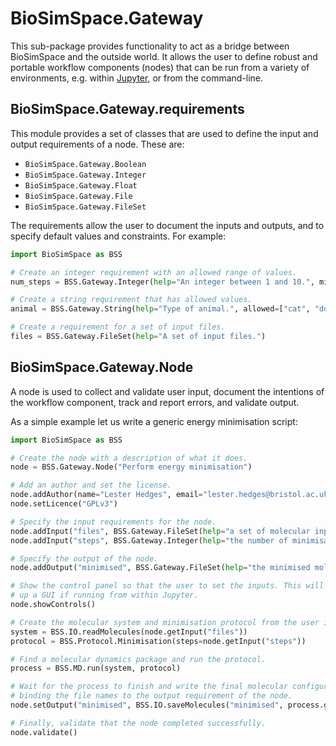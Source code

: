 # BioSimSpace.Gateway

This sub-package provides functionality to act as a bridge between BioSimSpace
and the outside world. It allows the user to define robust and portable workflow
components (nodes) that can be run from a variety of environments, e.g. within
[Jupyter](http://jupyter.org), or from the command-line.

## BioSimSpace.Gateway.requirements

This module provides a set of classes that are used to define the input and
output requirements of a node. These are:

- `BioSimSpace.Gateway.Boolean`
- `BioSimSpace.Gateway.Integer`
- `BioSimSpace.Gateway.Float`
- `BioSimSpace.Gateway.File`
- `BioSimSpace.Gateway.FileSet`

The requirements allow the user to document the inputs and outputs, and to
specify default values and constraints. For example:

```python
import BioSimSpace as BSS

# Create an integer requirement with an allowed range of values.
num_steps = BSS.Gateway.Integer(help="An integer between 1 and 10.", minimum=1, maximum=10)

# Create a string requirement that has allowed values.
animal = BSS.Gateway.String(help="Type of animal.", allowed=["cat", "dog", "fish"], default="dog")

# Create a requirement for a set of input files.
files = BSS.Gateway.FileSet(help="A set of input files.")
```

## BioSimSpace.Gateway.Node

A node is used to collect and validate user input, document the intentions of
the workflow component, track and report errors, and validate output.

As a simple example let us write a generic energy minimisation script:

```python
import BioSimSpace as BSS

# Create the node with a description of what it does.
node = BSS.Gateway.Node("Perform energy minimisation")

# Add an author and set the license.
node.addAuthor(name="Lester Hedges", email="lester.hedges@bristol.ac.uk", affiliation="University of Bristol")
node.setLicence("GPLv3")

# Specify the input requirements for the node.
node.addInput("files", BSS.Gateway.FileSet(help="a set of molecular input files"))
node.addInput("steps", BSS.Gateway.Integer(help="the number of minimisation steps", minimum=0, maximum=100000, default=10000))

# Specify the output of the node.
node.addOutput("minimised", BSS.Gateway.FileSet(help="the minimised molecular system"))

# Show the control panel so that the user to set the inputs. This will bring
# up a GUI if running from within Jupyter.
node.showControls()

# Create the molecular system and minimisation protocol from the user input.
system = BSS.IO.readMolecules(node.getInput("files"))
protocol = BSS.Protocol.Minimisation(steps=node.getInput("steps"))

# Find a molecular dynamics package and run the protocol.
process = BSS.MD.run(system, protocol)

# Wait for the process to finish and write the final molecular configuration to file,
# binding the file names to the output requirement of the node.
node.setOutput("minimised", BSS.IO.saveMolecules("minimised", process.getSystem(block=True), system.fileFormat()))

# Finally, validate that the node completed successfully.
node.validate()
```
